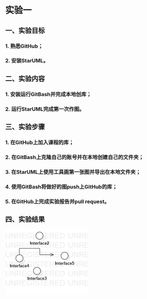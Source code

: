 ﻿# 实验一

## 一、实验目标

### 1. 熟悉GitHub；
### 2. 安装StarUML。

## 二、实验内容

### 1. 安装运行GitBash并完成本地创库；
### 2. 运行StarUML完成第一次作图。

## 三、实验步骤

### 1. 在GitHub上加入课程的库；
### 2. 在GitBash上克隆自己的账号并在本地创建自己的文件夹；
### 3. 在StarUML上使用工具画第一张图并导出在本地文件夹；
### 4. 使用GitBash将做好的图push上GitHub的库；
### 5. 在GitHub上完成实验报告并pull request。

## 四、实验结果

![第一个UML图](./Lab1_UseCaseDiagram.jpg)
